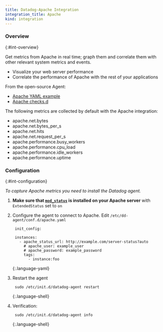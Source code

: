 ```yaml
---
title: Datadog-Apache Integration
integration_title: Apache
kind: integration
---
```


### Overview
{:#int-overview}

Get metrics from Apache in real time; graph them and correlate them with other relevant system metrics and events.

  * Visualize your web server performance
  * Correlate the performance of Apache with the rest of your applications


From the open-source Agent:

  * [Apache YAML example][1]
  * [Apache checks.d][2]

The following metrics are collected by default with the Apache integration:

  * apache.net.bytes
  * apache.net.bytes_per_s
  * apache.net.hits
  * apache.net.request_per_s
  * apache.performance.busy_workers
  * apache.performance.cpu_load
  * apache.performance.idle_workers
  * apache.performance.uptime


### Configuration
{:#int-configuration}

*To capture Apache metrics you need to install the Datadog agent.*

1. **Make sure that [`mod_status`][3] is installed on your Apache server** with `ExtendedStatus` set to `on`
2. Configure the agent to connect to Apache. Edit `/etc/dd-agent/conf.d/apache.yaml`

        init_config:

        instances:
          - apache_status_url: http://example.com/server-status?auto
            # apache_user: example_user
            # apache_password: example_password
            tags:
              - instance:foo
    {:.language-yaml}

3. Restart the agent

        sudo /etc/init.d/datadog-agent restart
    {:.language-shell}

4. Verification:

        sudo /etc/init.d/datadog-agent info
    {:.language-shell}


[1]: https://github.com/DataDog/dd-agent/blob/master/conf.d/apache.yaml.example
[2]: https://github.com/DataDog/dd-agent/blob/master/checks.d/apache.py
[3]: http://httpd.apache.org/docs/2.0/mod/mod_status.html
